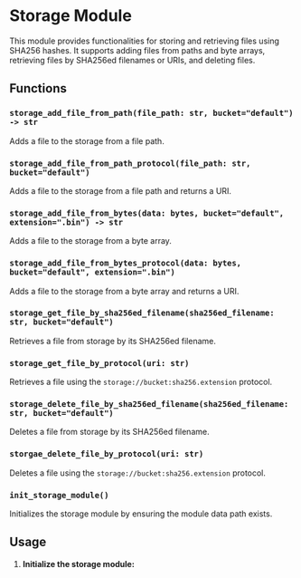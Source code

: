 # Storage Module

This module provides functionalities for storing and retrieving files using SHA256 hashes. It supports adding files from paths and byte arrays, retrieving files by SHA256ed filenames or URIs, and deleting files.

## Functions

### `storage_add_file_from_path(file_path: str, bucket="default") -> str`

Adds a file to the storage from a file path.

### `storage_add_file_from_path_protocol(file_path: str, bucket="default")`

Adds a file to the storage from a file path and returns a URI.

### `storage_add_file_from_bytes(data: bytes, bucket="default", extension=".bin") -> str`

Adds a file to the storage from a byte array.

### `storage_add_file_from_bytes_protocol(data: bytes, bucket="default", extension=".bin")`

Adds a file to the storage from a byte array and returns a URI.

### `storage_get_file_by_sha256ed_filename(sha256ed_filename: str, bucket="default")`

Retrieves a file from storage by its SHA256ed filename.

### `storage_get_file_by_protocol(uri: str)`

Retrieves a file using the `storage://bucket:sha256.extension` protocol.

### `storage_delete_file_by_sha256ed_filename(sha256ed_filename: str, bucket="default")`

Deletes a file from storage by its SHA256ed filename.

### `storgae_delete_file_by_protocol(uri: str)`

Deletes a file using the `storage://bucket:sha256.extension` protocol.

### `init_storage_module()`

Initializes the storage module by ensuring the module data path exists.

## Usage

1. **Initialize the storage module:**
